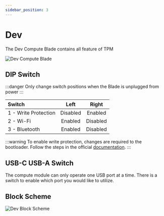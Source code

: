 ```yaml
---
sidebar_position: 3
---
```

# Dev

The Dev Compute Blade contains all feature of TPM

![Dev Compute Blade](/img/blade/ComputeBlade_mk4_dev.png)

## DIP Switch

:::danger
Only change switch positions when the Blade is unplugged from power
:::

|         Switch       |   Left   |   Right  |
| :------------------- | :------: | :------: |
| 1 - Write Protection | Disabled | Enabled  |
| 2 - Wi-Fi            | Enabled  | Disabled |
| 3 - Bluetooth        | Enabled  | Disabled |

:::warning
To enable write protection, changes are required to the bootloader. Follow the steps in the official [documentation](https://www.raspberrypi.com/documentation/computers/compute-module.html#cm4bootloader).
:::

## USB-C USB-A Switch

The compute module can only operate one USB port at a time. There is a switch to enable which port you would like to utilize.

## Block Scheme
![Dev Block Scheme](/img/hardware/dev-block-scheme.png)
